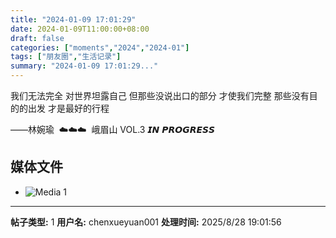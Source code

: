 ```yaml
---
title: "2024-01-09 17:01:29"
date: 2024-01-09T11:00:00+08:00
draft: false
categories: ["moments","2024","2024-01"]
tags: ["朋友圈","生活记录"]
summary: "2024-01-09 17:01:29..."
---
```


我们无法完全
对世界坦露自己
但那些没说出口的部分
才使我们完整
那些没有目的的出发
才是最好的行程

——林婉瑜
​
​☁️☁️☁️
​
​峨眉山 VOL.3 𝙄𝙉 𝙋𝙍𝙊𝙂𝙍𝙀𝙎𝙎

## 媒体文件

- ![Media 1](/Moments/photos/2024-01-09/202401091701290.jpg)

---

**帖子类型:** 1
**用户名:** chenxueyuan001
**处理时间:** 2025/8/28 19:01:56